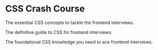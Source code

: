 # CSS Crash Course

The essential CSS concepts to tackle the frontend interviews.

The definitive guide to CSS for frontend interviews.

The foundational CSS knowledge you need to ace frontend interviews.
